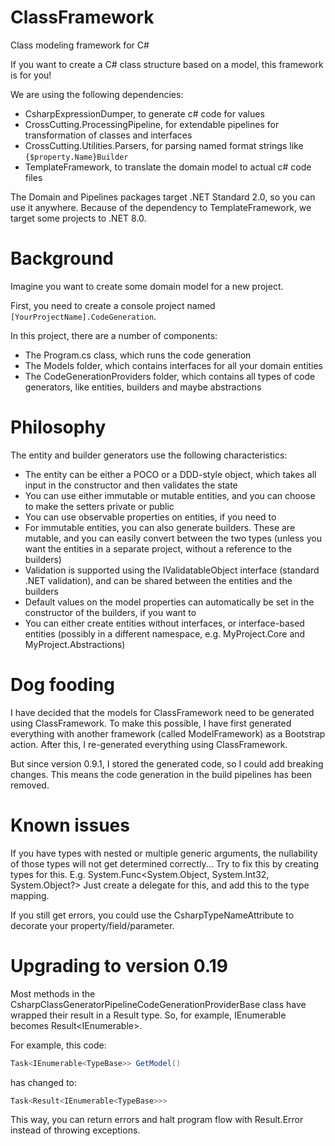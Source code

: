 # ClassFramework
Class modeling framework for C#

If you want to create a C# class structure based on a model, this framework is for you!

We are using the following dependencies:
- CsharpExpressionDumper, to generate c# code for values
- CrossCutting.ProcessingPipeline, for extendable pipelines for transformation of classes and interfaces
- CrossCutting.Utilities.Parsers, for parsing named format strings like ``{$property.Name}Builder``
- TemplateFramework, to translate the domain model to actual c# code files

The Domain and Pipelines packages target .NET Standard 2.0, so you can use it anywhere. Because of the dependency to TemplateFramework, we target some projects to .NET 8.0.

# Background

Imagine you want to create some domain model for a new project.

First, you need to create a console project named ``[YourProjectName].CodeGeneration``.

In this project, there are a number of components:
- The Program.cs class, which runs the code generation
- The Models folder, which contains interfaces for all your domain entities
- The CodeGenerationProviders folder, which contains all types of code generators, like entities, builders and maybe abstractions

# Philosophy

The entity and builder generators use the following characteristics:
- The entity can be either a POCO or a DDD-style object, which takes all input in the constructor and then validates the state
- You can use either immutable or mutable entities, and you can choose to make the setters private or public
- You can use observable properties on entities, if you need to
- For immutable entities, you can also generate builders. These are mutable, and you can easily convert between the two types (unless you want the entities in a separate project, without a reference to the builders)
- Validation is supported using the IValidatableObject interface (standard .NET validation), and can be shared between the entities and the builders
- Default values on the model properties can automatically be set in the constructor of the builders, if you want to
- You can either create entities without interfaces, or interface-based entities (possibly in a different namespace, e.g. MyProject.Core and MyProject.Abstractions)

# Dog fooding

I have decided that the models for ClassFramework need to be generated using ClassFramework. To make this possible, I have first generated everything with another framework (called ModelFramework) as a Bootstrap action. After this, I re-generated everything using ClassFramework.

But since version 0.9.1, I stored the generated code, so I could add breaking changes. This means the code generation in the build pipelines has been removed.

# Known issues

If you have types with nested or multiple generic arguments, the nullability of those types will not get determined correctly... Try to fix this by creating types for this.
E.g. System.Func<System.Object, System.Int32, System.Object?>
Just create a delegate for this, and add this to the type mapping.

If you still get errors, you could use the CsharpTypeNameAttribute to decorate your property/field/parameter.

# Upgrading to version 0.19

Most methods in the CsharpClassGeneratorPipelineCodeGenerationProviderBase class have wrapped their result in a Result<T> type.
So, for example, IEnumerable<TypeBase> becomes Result<IEnumerable<TypeBase>>.

For example, this code:
```C#
Task<IEnumerable<TypeBase>> GetModel()
```

has changed to:
```C#
Task<Result<IEnumerable<TypeBase>>>
```

This way, you can return errors and halt program flow with Result.Error instead of throwing exceptions.
